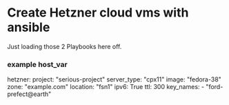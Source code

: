 # Create Hetzner cloud vms with ansible

Just loading those 2 Playbooks here off.

### example host_var

hetzner:
    project: "serious-project"
    server_type: "cpx11"
    image: "fedora-38"
    zone: "example.com"
    location: "fsn1"
    ipv6: True
    ttl: 300
    key_names:
      - "ford-prefect@earth"

